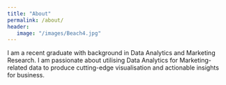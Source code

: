 ```yaml
---
title: "About"
permalink: /about/
header:
   image: "/images/Beach4.jpg"
---
```


I am a recent graduate with background in Data Analytics and Marketing Research. I am passionate about utilising Data Analytics for Marketing-related data to produce cutting-edge visualisation and actionable insights for business. 
